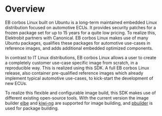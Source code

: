# Overview

EB corbos Linux built on Ubuntu is a long-term maintained embedded Linux distribution focused on automotive ECUs. It provides security patches for a frozen package set for up to 15 years for a quite low pricing. To realize this, Elektrobit partners with Canonical. EB corbos Linux makes use of many Ubuntu packages, qualifies these packages for automotive use-cases in reference images, and adds additional embedded optimized components.

In contrast to IT Linux distributions, EB corbos Linux allows a user to create a completely customer use-case specific image from scratch, in a reproducible way. This is realized using this SDK. A full EB corbos Linux release, also container pre-qualified reference images which already implement typical automotive use-cases, to kick-start the development of new ECUs.

To realize this flexible and configurable image build, this SDK makes use of different existing open-source tools. With the current version the image builder [elbe](https://elbe-rfs.org/) and [kiwi-ng](https://osinside.github.io/kiwi/) are supported for image building, and [pbuilder](https://wiki.ubuntu.com/PbuilderHowto) is used for package building.
